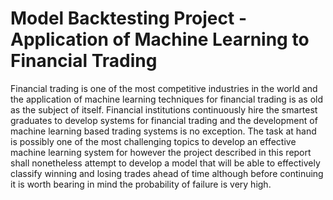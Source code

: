 # Model Backtesting Project - Application of Machine Learning to Financial Trading

Financial trading is one of the most competitive industries in the world and the application of machine learning techniques for financial trading is as old as the subject of itself. Financial institutions continuously hire the smartest graduates to develop systems for financial trading and the development of machine learning based trading systems is no exception. The task at hand is possibly one of the most challenging topics to develop an effective machine learning system for however the project described in this report shall nonetheless attempt to develop a model that will be able to effectively classify winning and losing trades ahead of time although before continuing it is worth bearing in mind the probability of failure is very high.
